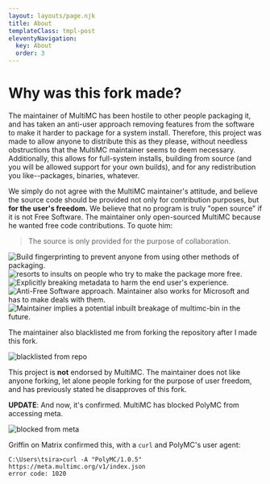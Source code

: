 ```yaml
---
layout: layouts/page.njk
title: About
templateClass: tmpl-post
eleventyNavigation:
  key: About
  order: 3
---
```


# Why was this fork made?
The maintainer of MultiMC has been hostile to other people packaging it, and has taken an anti-user approach removing features from the software to make it harder to package for a system install. Therefore, this project was made to allow anyone to distribute this as they please, without needless obstructions that the MultiMC maintainer seems to deem necessary. Additionally, this allows for full-system installs, building from source (and you will be allowed support for your own builds), and for any redistribution you like--packages, binaries, whatever.

We simply do not agree with the MultiMC maintainer's attitude, and believe the source code should be provided not only for contribution purposes, but **for the user's freedom.** We believe that no program is truly "open source" if it is not Free Software. The maintainer only open-sourced MultiMC because he wanted free code contributions. To quote him:

> The source is only provided for the purpose of collaboration.

<img src="https://file.swurl.xyz/29645c5bdb8b0fd8/fingerprint.png" alt="Build fingerprinting to prevent anyone from using other methods of packaging.">

<img src="https://file.swurl.xyz/1a85d58df6535fcb/aur_insults.png" alt="resorts to insults on people who try to make the package more free.">

<img src="https://file.swurl.xyz/d18d1ce659a9656f/meta.png" alt="Explicitly breaking metadata to harm the end user's experience.">

<img src="https://file.swurl.xyz/36802e45e55534b3/anti_free_software.png" alt="Anti-Free Software approach. Maintainer also works for Microsoft and has to make deals with them.">

<img src="https://file.swurl.xyz/2a32f733b3f0a2dc/breaking.png" alt="Maintainer implies a potential inbuilt breakage of multimc-bin in the future.">

The maintainer also blacklisted me from forking the repository after I made this fork.

<img src="https://file.swurl.xyz/48c8cbb77abfc28e/fork.png" alt="blacklisted from repo">

This project is **not** endorsed by MultiMC. The maintainer does not like anyone forking, let alone people forking for the purpose of user freedom, and has previously stated he disapproves of this fork.

**UPDATE**: And now, it's confirmed. MultiMC has blocked PolyMC from accessing meta.

<img src="https://file.swurl.xyz/33f9bfe731a5cc63/meta_blocked.png" alt="blocked from meta">

Griffin on Matrix confirmed this, with a `curl` and PolyMC's user agent:

```
C:\Users\tsira>curl -A "PolyMC/1.0.5" https://meta.multimc.org/v1/index.json
error code: 1020
```
